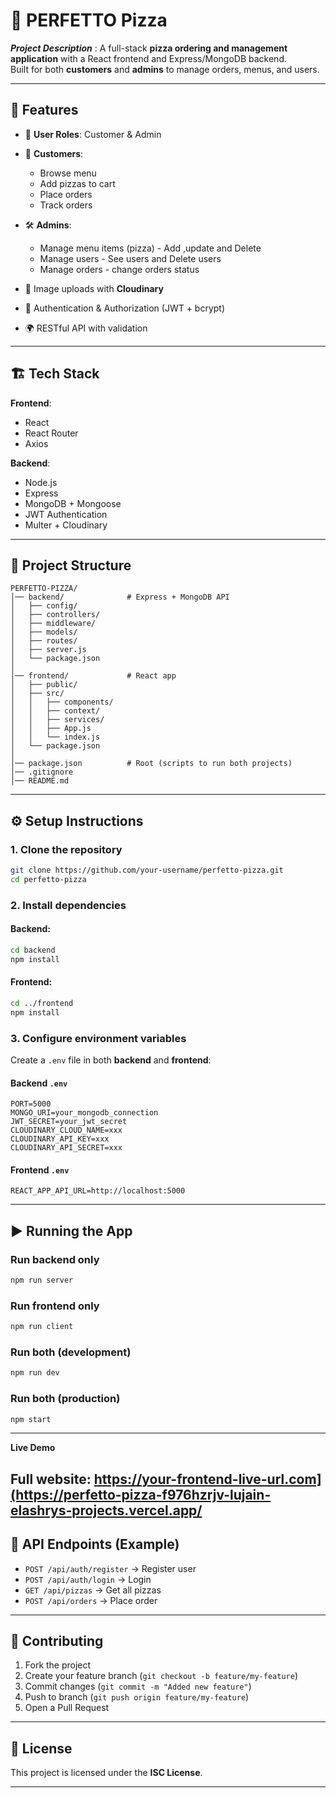 # 🍕 PERFETTO Pizza

**_Project Description_** : A full-stack **pizza ordering and management application** with a React frontend and Express/MongoDB backend.  
Built for both **customers** and **admins** to manage orders, menus, and users.

---

## 🚀 Features

- 👤 **User Roles**: Customer & Admin
- 🛒 **Customers**:

  - Browse menu
  - Add pizzas to cart
  - Place orders
  - Track orders

- 🛠️ **Admins**:

  - Manage menu items (pizza) - Add ,update and Delete
  - Manage users - See users and Delete users
  - Manage orders - change orders status

- 📸 Image uploads with **Cloudinary**
- 🔑 Authentication & Authorization (JWT + bcrypt)
- 🌍 RESTful API with validation

---

## 🏗️ Tech Stack

**Frontend**:

- React
- React Router
- Axios

**Backend**:

- Node.js
- Express
- MongoDB + Mongoose
- JWT Authentication
- Multer + Cloudinary

---

## 📂 Project Structure

```
PERFETTO-PIZZA/
│── backend/              # Express + MongoDB API
│   ├── config/
│   ├── controllers/
│   ├── middleware/
│   ├── models/
│   ├── routes/
│   ├── server.js
│   └── package.json
│
│── frontend/             # React app
│   ├── public/
│   ├── src/
│   │   ├── components/
│   │   ├── context/
│   │   ├── services/
│   │   ├── App.js
│   │   └── index.js
│   └── package.json
│
│── package.json          # Root (scripts to run both projects)
│── .gitignore
│── README.md
```

---

## ⚙️ Setup Instructions

### 1. Clone the repository

```bash
git clone https://github.com/your-username/perfetto-pizza.git
cd perfetto-pizza
```

### 2. Install dependencies

#### Backend:

```bash
cd backend
npm install
```

#### Frontend:

```bash
cd ../frontend
npm install
```

### 3. Configure environment variables

Create a `.env` file in both **backend** and **frontend**:

#### Backend `.env`

```env
PORT=5000
MONGO_URI=your_mongodb_connection
JWT_SECRET=your_jwt_secret
CLOUDINARY_CLOUD_NAME=xxx
CLOUDINARY_API_KEY=xxx
CLOUDINARY_API_SECRET=xxx
```

#### Frontend `.env`

```env
REACT_APP_API_URL=http://localhost:5000
```

---

## ▶️ Running the App

### Run backend only

```bash
npm run server
```

### Run frontend only

```bash
npm run client
```

### Run both (development)

```bash
npm run dev
```

### Run both (production)

```bash
npm start
```
---
**Live Demo**

Full website: https://your-frontend-live-url.com](https://perfetto-pizza-f976hzrjv-lujain-elashrys-projects.vercel.app/
---

## 📌 API Endpoints (Example)

- `POST /api/auth/register` → Register user
- `POST /api/auth/login` → Login
- `GET /api/pizzas` → Get all pizzas
- `POST /api/orders` → Place order

---

## 🤝 Contributing

1. Fork the project
2. Create your feature branch (`git checkout -b feature/my-feature`)
3. Commit changes (`git commit -m "Added new feature"`)
4. Push to branch (`git push origin feature/my-feature`)
5. Open a Pull Request

---

## 📜 License

This project is licensed under the **ISC License**.

---
